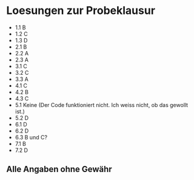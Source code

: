 
# Loesungen zur Probeklausur


- 1.1 B
- 1.2 C
- 1.3 D
- 2.1 B
- 2.2 A
- 2.3 A
- 3.1 C
- 3.2 C
- 3.3 A
- 4.1 C
- 4.2 B
- 4.3 C
- 5.1 Keine (Der Code funktioniert nicht. Ich weiss nicht, ob das gewollt ist.)
- 5.2 D
- 6.1 D
- 6.2 D
- 6.3 B und C?
- 7.1 B
- 7.2 D


## Alle Angaben ohne Gewähr
